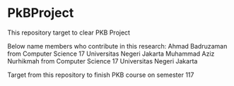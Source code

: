 # PkBProject
This repository target to clear PKB Project

Below name members who contribute in this research:
Ahmad Badruzaman from  Computer Science 17 Universitas Negeri Jakarta
Muhammad Aziz Nurhikmah from Computer Science 17 Universitas Negeri Jakarta

Target from this repository to finish PKB course on semester 117
